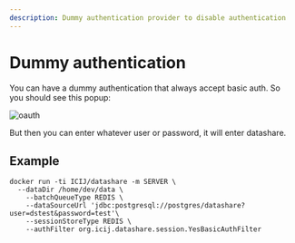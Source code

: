 ```yaml
---
description: Dummy authentication provider to disable authentication
---
```


# Dummy authentication

You can have a dummy authentication that always accept basic auth. So you should see this popup:

![oauth](https://i.imgur.com/qec6c2k.jpg)

But then you can enter whatever user or password, it will enter datashare.

## Example

```
docker run -ti ICIJ/datashare -m SERVER \
  --dataDir /home/dev/data \
    --batchQueueType REDIS \
    --dataSourceUrl 'jdbc:postgresql://postgres/datashare?user=dstest&password=test'\
    --sessionStoreType REDIS \
    --authFilter org.icij.datashare.session.YesBasicAuthFilter

